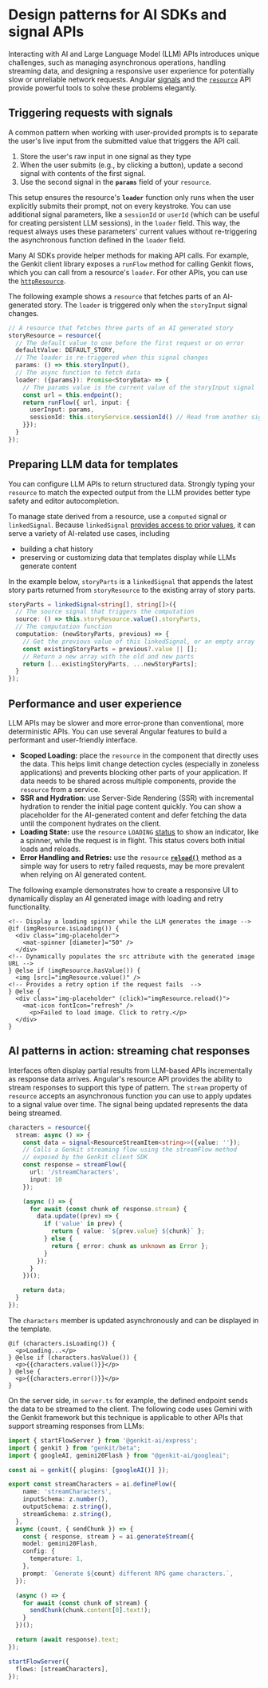 # Design patterns for AI SDKs and signal APIs

Interacting with AI and Large Language Model (LLM) APIs introduces unique challenges, such as managing asynchronous operations, handling streaming data, and designing a responsive user experience for potentially slow or unreliable network requests. Angular [signals](guide/signals) and the [`resource`](guide/signals/resource) API provide powerful tools to solve these problems elegantly.

## Triggering requests with signals

A common pattern when working with user-provided prompts is to separate the user's live input from the submitted value that triggers the API call.

1. Store the user's raw input in one signal as they type
2. When the user submits (e.g., by clicking a button), update a second signal with contents of the first signal.
3. Use the second signal in the **`params`** field of your `resource`.

This setup ensures the resource's **`loader`** function only runs when the user explicitly submits their prompt, not on every keystroke. You can use additional signal parameters, like a `sessionId` or `userId` (which can be useful for creating persistent LLM sessions), in the `loader` field. This way, the request always uses these parameters' current values without re-triggering the asynchronous function defined in the `loader` field.

Many AI SDKs provide helper methods for making API calls. For example, the Genkit client library exposes a `runFlow` method for calling Genkit flows, which you can call from a resource's `loader`. For other APIs, you can use the [`httpResource`](guide/signals/resource#reactive-data-fetching-with-httpresource).

The following example shows a `resource` that fetches parts of an AI-generated story. The `loader` is triggered only when the `storyInput` signal changes.

```ts
// A resource that fetches three parts of an AI generated story
storyResource = resource({
  // The default value to use before the first request or on error
  defaultValue: DEFAULT_STORY,
  // The loader is re-triggered when this signal changes
  params: () => this.storyInput(),
  // The async function to fetch data
  loader: ({params}): Promise<StoryData> => {
    // The params value is the current value of the storyInput signal
    const url = this.endpoint();
    return runFlow({ url, input: {
      userInput: params,
      sessionId: this.storyService.sessionId() // Read from another signal
    }});
  }
});
```

## Preparing LLM data for templates

You can configure LLM APIs to return structured data. Strongly typing your `resource` to match the expected output from the LLM provides better type safety and editor autocompletion.

To manage state derived from a resource, use a `computed` signal or `linkedSignal`. Because `linkedSignal` [provides access to prior values](guide/signals/linked-signal), it can serve a variety of AI-related use cases, including
  * building a chat history
  * preserving or customizing data that templates display while LLMs generate content

In the example below, `storyParts` is a `linkedSignal` that appends the latest story parts returned from `storyResource` to the existing array of story parts.

```ts
storyParts = linkedSignal<string[], string[]>({
  // The source signal that triggers the computation
  source: () => this.storyResource.value().storyParts,
  // The computation function
  computation: (newStoryParts, previous) => {
    // Get the previous value of this linkedSignal, or an empty array
    const existingStoryParts = previous?.value || [];
    // Return a new array with the old and new parts
    return [...existingStoryParts, ...newStoryParts];
  }
});
```

## Performance and user experience

LLM APIs may be slower and more error-prone than conventional, more deterministic APIs. You can use several Angular features to build a performant and user-friendly interface.

* **Scoped Loading:** place the `resource` in the component that directly uses the data. This helps limit change detection cycles (especially in zoneless applications) and prevents blocking other parts of your application. If data needs to be shared across multiple components, provide the `resource` from a service.  
* **SSR and Hydration:** use Server-Side Rendering (SSR) with incremental hydration to render the initial page content quickly. You can show a placeholder for the AI-generated content and defer fetching the data until the component hydrates on the client.  
* **Loading State:** use the `resource` `LOADING` [status](guide/signals/resource#resource-status) to show an indicator, like a spinner, while the request is in flight. This status covers both initial loads and reloads.  
* **Error Handling and Retries:** use the `resource` [**`reload()`**](guide/signals/resource#reloading) method as a simple way for users to retry failed requests, may be more prevalent when relying on AI generated content.

The following example demonstrates how to create a responsive UI to dynamically display an AI generated image with loading and retry functionality.

```angular-html
<!-- Display a loading spinner while the LLM generates the image -->
@if (imgResource.isLoading()) {
  <div class="img-placeholder">
    <mat-spinner [diameter]="50" />
  </div>
<!-- Dynamically populates the src attribute with the generated image URL -->
} @else if (imgResource.hasValue()) {
  <img [src]="imgResource.value()" />
<!-- Provides a retry option if the request fails  -->
} @else {
  <div class="img-placeholder" (click)="imgResource.reload()">
    <mat-icon fontIcon="refresh" />
      <p>Failed to load image. Click to retry.</p>
  </div>
}
```


## AI patterns in action: streaming chat responses
Interfaces often display partial results from LLM-based APIs incrementally as response data arrives. Angular's resource API provides the ability to stream responses to support this type of pattern. The `stream` property of `resource` accepts an asynchronous function you can use to apply updates to a signal value over time. The signal being updated represents the data being streamed.

```ts
characters = resource({
  stream: async () => {
    const data = signal<ResourceStreamItem<string>>({value: ''});
    // Calls a Genkit streaming flow using the streamFlow method
    // exposed by the Genkit client SDK
    const response = streamFlow({
      url: '/streamCharacters',
      input: 10
    });

    (async () => {
      for await (const chunk of response.stream) {
        data.update((prev) => {
          if ('value' in prev) {
            return { value: `${prev.value} ${chunk}` };
          } else {
            return { error: chunk as unknown as Error };
          }
        });
      }
    })();

    return data;
  }
});
```

The `characters` member is updated asynchronously and can be displayed in the template.

```angular-html
@if (characters.isLoading()) {
  <p>Loading...</p>
} @else if (characters.hasValue()) {
  <p>{{characters.value()}}</p>
} @else {
  <p>{{characters.error()}}</p>
}
```

On the server side, in `server.ts` for example, the defined endpoint sends the data to be streamed to the client. The following code uses Gemini with the Genkit framework but this technique is applicable to other APIs that support streaming responses from LLMs:

```ts
import { startFlowServer } from '@genkit-ai/express';
import { genkit } from "genkit/beta";
import { googleAI, gemini20Flash } from "@genkit-ai/googleai";

const ai = genkit({ plugins: [googleAI()] });

export const streamCharacters = ai.defineFlow({
    name: 'streamCharacters',
    inputSchema: z.number(),
    outputSchema: z.string(),
    streamSchema: z.string(),
  },
  async (count, { sendChunk }) => {
    const { response, stream } = ai.generateStream({
    model: gemini20Flash,
    config: {
      temperature: 1,
    },
    prompt: `Generate ${count} different RPG game characters.`,
  });

  (async () => {
    for await (const chunk of stream) {
      sendChunk(chunk.content[0].text!);
    }
  })();

  return (await response).text;
});

startFlowServer({
  flows: [streamCharacters],
});

```
